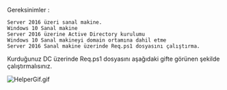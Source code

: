 Gereksinimler :
	
    Server 2016 üzeri sanal makine.
	Windows 10 Sanal makine
	Server 2016 üzerine Active Directory kurulumu
	Windows 10 Sanal makineyi domain ortamına dahil etme
	Server 2016 Sanal makine üzerinde Req.ps1 dosyasını çalıştırma.
    
    
Kurduğunuz DC üzerinde Req.ps1 dosyasını aşağıdaki gifte görünen şekilde çalıştırmalısınız.

![HelperGif.gif](https://s4.gifyu.com/images/HelperGif.gif)
